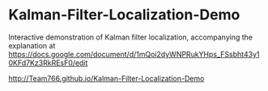 # Kalman-Filter-Localization-Demo

Interactive demonstration of Kalman filter localization, accompanying the explanation at https://docs.google.com/document/d/1mQoi2dyWNPRukYHps_FSsbht43y10KFd7Kz3RkREsF0/edit

http://Team766.github.io/Kalman-Filter-Localization-Demo
